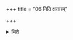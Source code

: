 +++
title = "06 निति क्षत्तारम्"

+++

<details><summary>थिते</summary>

निति क्षत्तारम् ६
</details>
